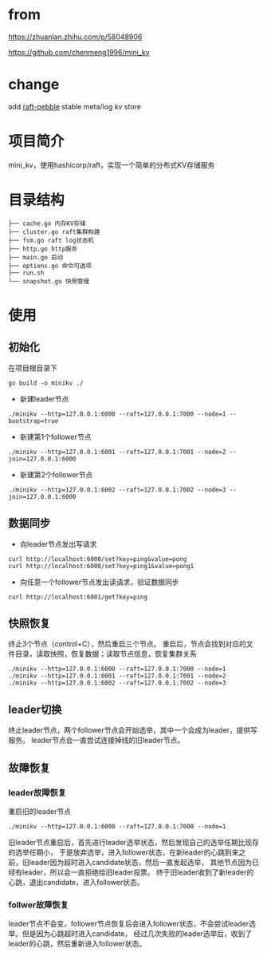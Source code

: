 # from
https://zhuanlan.zhihu.com/p/58048906

https://github.com/chenmeng1996/mini_kv

# change
add [raft-pebble](github.com/weedge/raft-pebble) stable meta/log kv store

# 项目简介
mini_kv，使用hashicorp/raft，实现一个简单的分布式KV存储服务
# 目录结构
```text
├── cache.go 内存KV存储
├── cluster.go raft集群构建
├── fsm.go raft log状态机
├── http.go http服务
├── main.go 启动
├── options.go 命令可选项
├── run.sh 
└── snapshot.go 快照管理
```
# 使用
## 初始化

在项目根目录下
```shell script
go build -o minikv ./
```
- 新建leader节点
```shell script
./minikv --http=127.0.0.1:6000 --raft=127.0.0.1:7000 --node=1 --bootstrap=true
```
- 新建第1个follower节点
```shell script
./minikv --http=127.0.0.1:6001 --raft=127.0.0.1:7001 --node=2 --join=127.0.0.1:6000
```
- 新建第2个follower节点
```shell script
./minikv --http=127.0.0.1:6002 --raft=127.0.0.1:7002 --node=3 --join=127.0.0.1:6000
```
## 数据同步
- 向leader节点发出写请求
```shell script
curl http://localhost:6000/set?key=ping&value=pong
curl http://localhost:6000/set?key=ping1&value=pong1
```
- 向任意一个follower节点发出读请求，验证数据同步
```shell script
curl http://localhost:6001/get?key=ping
```
## 快照恢复

终止3个节点（control+C），然后重启三个节点。
重启后，节点会找到对应的文件目录，读取快照，恢复数据；读取节点信息，恢复集群关系
```shell script
./minikv --http=127.0.0.1:6000 --raft=127.0.0.1:7000 --node=1
./minikv --http=127.0.0.1:6001 --raft=127.0.0.1:7001 --node=2
./minikv --http=127.0.0.1:6002 --raft=127.0.0.1:7002 --node=3
```
## leader切换
终止leader节点，两个follower节点会开始选举，其中一个会成为leader，提供写服务。
leader节点会一直尝试连接掉线的旧leader节点。
## 故障恢复

### leader故障恢复
重启旧的leader节点
```shell script
./minikv --http=127.0.0.1:6000 --raft=127.0.0.1:7000 --node=1
```
旧leader节点重启后，首先进行leader选举状态，然后发现自己的选举任期比现存的选举任期小，
于是放弃选举，进入follower状态，在新leader的心跳到来之前，旧leader因为超时进入candidate状态，然后一直发起选举，
其他节点因为已经有leader，所以会一直拒绝给旧leader投票。
终于旧leader收到了新leader的心跳，退出candidate，进入follower状态。
### follwer故障恢复
leader节点不会变，follower节点恢复后会进入follower状态，不会尝试leader选举。但是因为心跳超时进入candidate，
经过几次失败的leader选举后，收到了leader的心跳，然后重新进入follower状态。